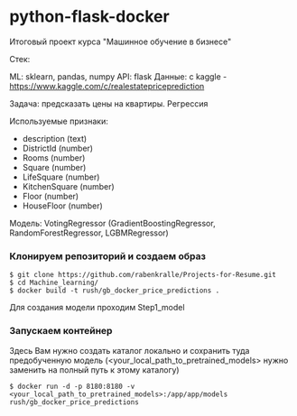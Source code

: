 # python-flask-docker
Итоговый проект курса "Машинное обучение в бизнесе"

Стек:

ML: sklearn, pandas, numpy
API: flask
Данные: с kaggle - https://www.kaggle.com/c/realestatepriceprediction

Задача: предсказать цены на квартиры. Регрессия

Используемые признаки:

- description (text)
- DistrictId (number) 
- Rooms (number)
- Square (number)
- LifeSquare (number)
- KitchenSquare (number)
- Floor (number)
- HouseFloor (number)

Модель: VotingRegressor (GradientBoostingRegressor, RandomForestRegressor, LGBMRegressor)

### Клонируем репозиторий и создаем образ
```
$ git clone https://github.com/rabenkralle/Projects-for-Resume.git
$ cd Machine_learning/
$ docker build -t rush/gb_docker_price_predictions .
```
Для создания модели проходим Step1_model

### Запускаем контейнер

Здесь Вам нужно создать каталог локально и сохранить туда предобученную модель (<your_local_path_to_pretrained_models> нужно заменить на полный путь к этому каталогу)
```
$ docker run -d -p 8180:8180 -v <your_local_path_to_pretrained_models>:/app/app/models rush/gb_docker_price_predictions
